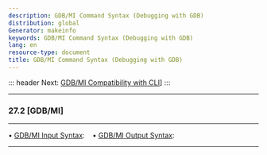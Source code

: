 ```yaml
---
description: GDB/MI Command Syntax (Debugging with GDB)
distribution: global
Generator: makeinfo
keywords: GDB/MI Command Syntax (Debugging with GDB)
lang: en
resource-type: document
title: GDB/MI Command Syntax (Debugging with GDB)
---
```

::: header
Next: [GDB/MI Compatibility with CLI](GDB_002fMI-Compatibility-with-CLI.html#GDB_002fMI-Compatibility-with-CLI)]
:::

---

### 27.2 [GDB/MI]

---

• [GDB/MI Input Syntax](GDB_002fMI-Input-Syntax.html#GDB_002fMI-Input-Syntax):        
• [GDB/MI Output Syntax](GDB_002fMI-Output-Syntax.html#GDB_002fMI-Output-Syntax):     

---
